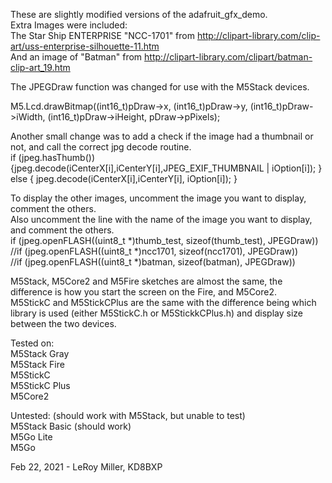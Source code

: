These are slightly modified versions of the adafruit_gfx_demo.  
Extra Images were included:  
The Star Ship ENTERPRISE "NCC-1701" from http://clipart-library.com/clip-art/uss-enterprise-silhouette-11.htm  
And an image of "Batman" from http://clipart-library.com/clipart/batman-clip-art_19.htm  

The JPEGDraw function was changed for use with the M5Stack devices.  

  M5.Lcd.drawBitmap((int16_t)pDraw->x, (int16_t)pDraw->y, (int16_t)pDraw->iWidth, (int16_t)pDraw->iHeight, pDraw->pPixels);  

Another small change was to add a check if the image had a thumbnail or not, and call the correct jpg decode routine.  
 if (jpeg.hasThumb()) {jpeg.decode(iCenterX[i],iCenterY[i],JPEG_EXIF_THUMBNAIL | iOption[i]); } else { jpeg.decode(iCenterX[i],iCenterY[i], iOption[i]); }  

To display the other images, uncomment the image you want to display, comment the others.  
Also uncomment the line with the name of the image you want to display, and comment the others.  
if (jpeg.openFLASH((uint8_t *)thumb_test, sizeof(thumb_test), JPEGDraw))  
    //if (jpeg.openFLASH((uint8_t *)ncc1701, sizeof(ncc1701), JPEGDraw))  
    //if (jpeg.openFLASH((uint8_t *)batman, sizeof(batman), JPEGDraw))  

M5Stack, M5Core2 and M5Fire sketches are almost the same, the difference is how you start the screen on the Fire, and M5Core2.  
M5StickC and M5StickCPlus are the same with the difference being which library is used (either M5StickC.h or M5StickkCPlus.h) and display size between the two devices.  

Tested on:  
M5Stack Gray  
M5Stack Fire  
M5StickC  
M5StickC Plus  
M5Core2  

Untested: (should work with M5Stack, but unable to test)  
M5Stack Basic (should work)  
M5Go Lite  
M5Go  

Feb 22, 2021 - LeRoy Miller, KD8BXP  
